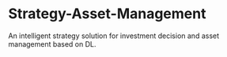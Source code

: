 # Strategy-Asset-Management
An intelligent strategy solution for investment decision and asset management based on DL.
